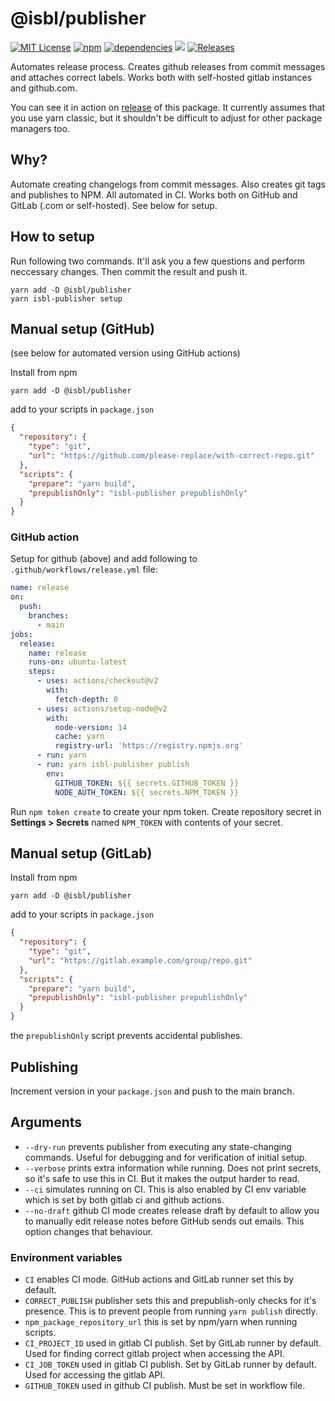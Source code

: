 # @isbl/publisher

[![MIT License](https://img.shields.io/npm/l/@isbl/publisher?style=flat)](https://github.com/CodeWitchBella/isbl-publisher/blob/main/LICENSE)
[![npm](https://img.shields.io/npm/v/@isbl/publisher?style=flat)](https://www.npmjs.com/package/@isbl/publisher)
[![dependencies](https://img.shields.io/librariesio/release/npm/@isbl/publisher?style=flat)](https://github.com/CodeWitchBella/isbl-publisher/blob/main/package.json)
![](https://img.shields.io/github/last-commit/CodeWitchBella/isbl-publisher?style=flat)
[![Releases](https://img.shields.io/github/release-date/CodeWitchBella/isbl-publisher?style=flat)](https://github.com/CodeWitchBella/isbl-publisher/releases)

Automates release process. Creates github releases from commit messages and
attaches correct labels. Works both with self-hosted gitlab instances and github.com.

You can see it in action on [release](https://github.com/CodeWitchBella/isbl-publisher/releases)
of this package. It currently assumes that you use yarn classic, but it shouldn't
be difficult to adjust for other package managers too.

## Why?

Automate creating changelogs from commit messages. Also creates git tags and
publishes to NPM. All automated in CI. Works both on GitHub and GitLab
(.com or self-hosted). See below for setup.

## How to setup

Run following two commands. It'll ask you a few questions and perform neccessary
changes. Then commit the result and push it.

```
yarn add -D @isbl/publisher
yarn isbl-publisher setup
```

## Manual setup (GitHub)

(see below for automated version using GitHub actions)

Install from npm

```
yarn add -D @isbl/publisher
```

add to your scripts in `package.json`

```json
{
  "repository": {
    "type": "git",
    "url": "https://github.com/please-replace/with-correct-repo.git"
  },
  "scripts": {
    "prepare": "yarn build",
    "prepublishOnly": "isbl-publisher prepublishOnly"
  }
}
```

### GitHub action

Setup for github (above) and add following to `.github/workflows/release.yml`
file:

```yaml
name: release
on:
  push:
    branches:
      - main
jobs:
  release:
    name: release
    runs-on: ubuntu-latest
    steps:
      - uses: actions/checkout@v2
        with:
          fetch-depth: 0
      - uses: actions/setup-node@v2
        with:
          node-version: 14
          cache: yarn
          registry-url: 'https://registry.npmjs.org'
      - run: yarn
      - run: yarn isbl-publisher publish
        env:
          GITHUB_TOKEN: ${{ secrets.GITHUB_TOKEN }}
          NODE_AUTH_TOKEN: ${{ secrets.NPM_TOKEN }}
```

Run `npm token create` to create your npm token. Create repository secret in
**Settings > Secrets** named `NPM_TOKEN` with contents of your secret.

## Manual setup (GitLab)

Install from npm

```
yarn add -D @isbl/publisher
```

add to your scripts in `package.json`

```json
{
  "repository": {
    "type": "git",
    "url": "https://gitlab.example.com/group/repo.git"
  },
  "scripts": {
    "prepare": "yarn build",
    "prepublishOnly": "isbl-publisher prepublishOnly"
  }
}
```

the `prepublishOnly` script prevents accidental publishes.

## Publishing

Increment version in your `package.json` and push to the main branch.

## Arguments

- `--dry-run` prevents publisher from executing any state-changing commands.
  Useful for debugging and for verification of initial setup.
- `--verbose` prints extra information while running. Does not print secrets, so
  it's safe to use this in CI. But it makes the output harder to read.
- `--ci` simulates running on CI. This is also enabled by CI env variable which
  is set by both gitlab ci and github actions.
- `--no-draft` github CI mode creates release draft by default to allow you to
  manually edit release notes before GitHub sends out emails. This option changes
  that behaviour.

### Environment variables

- `CI` enables CI mode. GitHub actions and GitLab runner set this by default.
- `CORRECT_PUBLISH` publisher sets this and prepublish-only checks for it's
  presence. This is to prevent people from running `yarn publish` directly.
- `npm_package_repository_url` this is set by npm/yarn when running scripts.
- `CI_PROJECT_ID` used in gitlab CI publish. Set by GitLab runner by default.
  Used for finding correct gitlab project when accessing the API.
- `CI_JOB_TOKEN` used in gitlab CI publish. Set by GitLab runner by default.
  Used for accessing the gitlab API.
- `GITHUB_TOKEN` used in github CI publish. Must be set in workflow file.
